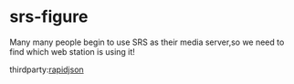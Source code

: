 # srs-figure
Many many people begin to use SRS as their media server,so we need to find which web station is using it!

thirdparty:<a href = "http://rapidjson.org">rapidjson</a>
